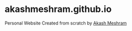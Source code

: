 # akashmeshram.github.io
Personal Website
Created from scratch by [Akash Meshram](https://github.com/akashmeshram/)
